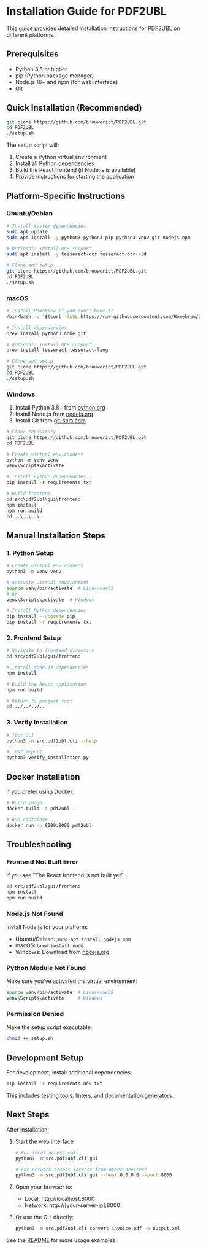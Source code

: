 # Installation Guide for PDF2UBL

This guide provides detailed installation instructions for PDF2UBL on different platforms.

## Prerequisites

- Python 3.8 or higher
- pip (Python package manager)
- Node.js 16+ and npm (for web interface)
- Git

## Quick Installation (Recommended)

```bash
git clone https://github.com/brouwerict/PDF2UBL.git
cd PDF2UBL
./setup.sh
```

The setup script will:
1. Create a Python virtual environment
2. Install all Python dependencies
3. Build the React frontend (if Node.js is available)
4. Provide instructions for starting the application

## Platform-Specific Instructions

### Ubuntu/Debian

```bash
# Install system dependencies
sudo apt update
sudo apt install -y python3 python3-pip python3-venv git nodejs npm

# Optional: Install OCR support
sudo apt install -y tesseract-ocr tesseract-ocr-nld

# Clone and setup
git clone https://github.com/brouwerict/PDF2UBL.git
cd PDF2UBL
./setup.sh
```

### macOS

```bash
# Install Homebrew if you don't have it
/bin/bash -c "$(curl -fsSL https://raw.githubusercontent.com/Homebrew/install/HEAD/install.sh)"

# Install dependencies
brew install python3 node git

# Optional: Install OCR support
brew install tesseract tesseract-lang

# Clone and setup
git clone https://github.com/brouwerict/PDF2UBL.git
cd PDF2UBL
./setup.sh
```

### Windows

1. Install Python 3.8+ from [python.org](https://www.python.org/downloads/)
2. Install Node.js from [nodejs.org](https://nodejs.org/)
3. Install Git from [git-scm.com](https://git-scm.com/download/win)

```powershell
# Clone repository
git clone https://github.com/brouwerict/PDF2UBL.git
cd PDF2UBL

# Create virtual environment
python -m venv venv
venv\Scripts\activate

# Install Python dependencies
pip install -r requirements.txt

# Build frontend
cd src\pdf2ubl\gui\frontend
npm install
npm run build
cd ..\..\..\..
```

## Manual Installation Steps

### 1. Python Setup

```bash
# Create virtual environment
python3 -m venv venv

# Activate virtual environment
source venv/bin/activate  # Linux/macOS
# or
venv\Scripts\activate  # Windows

# Install Python dependencies
pip install --upgrade pip
pip install -r requirements.txt
```

### 2. Frontend Setup

```bash
# Navigate to frontend directory
cd src/pdf2ubl/gui/frontend

# Install Node.js dependencies
npm install

# Build the React application
npm run build

# Return to project root
cd ../../../..
```

### 3. Verify Installation

```bash
# Test CLI
python3 -m src.pdf2ubl.cli --help

# Test import
python3 verify_installation.py
```

## Docker Installation

If you prefer using Docker:

```bash
# Build image
docker build -t pdf2ubl .

# Run container
docker run -p 8000:8000 pdf2ubl
```

## Troubleshooting

### Frontend Not Built Error

If you see "The React frontend is not built yet":

```bash
cd src/pdf2ubl/gui/frontend
npm install
npm run build
```

### Node.js Not Found

Install Node.js for your platform:
- Ubuntu/Debian: `sudo apt install nodejs npm`
- macOS: `brew install node`
- Windows: Download from [nodejs.org](https://nodejs.org/)

### Python Module Not Found

Make sure you've activated the virtual environment:
```bash
source venv/bin/activate  # Linux/macOS
venv\Scripts\activate     # Windows
```

### Permission Denied

Make the setup script executable:
```bash
chmod +x setup.sh
```

## Development Setup

For development, install additional dependencies:

```bash
pip install -r requirements-dev.txt
```

This includes testing tools, linters, and documentation generators.

## Next Steps

After installation:

1. Start the web interface:
   ```bash
   # For local access only
   python3 -m src.pdf2ubl.cli gui
   
   # For network access (access from other devices)
   python3 -m src.pdf2ubl.cli gui --host 0.0.0.0 --port 8000
   ```

2. Open your browser to:
   - Local: http://localhost:8000
   - Network: http://[your-server-ip]:8000

3. Or use the CLI directly:
   ```bash
   python3 -m src.pdf2ubl.cli convert invoice.pdf -o output.xml
   ```

See the [README](README.md) for more usage examples.